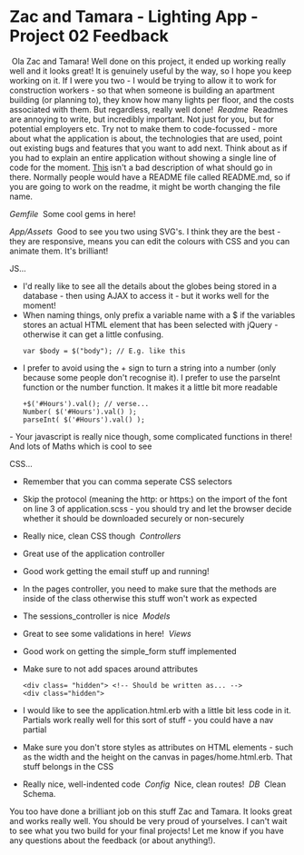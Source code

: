 # Zac and Tamara - Lighting App - Project 02 Feedback
​
Ola Zac and Tamara! Well done on this project, it ended up working really well and it looks great!  It is genuinely useful by the way, so I hope you keep working on it.  If I were you two - I would be trying to allow it to work for construction workers - so that when someone is building an apartment building (or planning to), they know how many lights per floor, and the costs associated with them. But regardless, really well done!
​
_Readme_
​
Readmes are annoying to write, but incredibly important.  Not just for you, but for potential employers etc.  Try not to make them to code-focussed - more about what the application is about, the technologies that are used, point out existing bugs and features that you want to add next.  Think about as if you had to explain an entire application without showing a single line of code for the moment.  [This](http://stackoverflow.com/questions/2304863/how-to-write-a-good-readme#answers) isn't a bad description of what should go in there. Normally people would have a README file called README.md, so if you are going to work on the readme, it might be worth changing the file name.

_Gemfile_
​
Some cool gems in here!

_App/Assets_
​
Good to see you two using SVG's.  I think they are the best - they are responsive, means you can edit the colours with CSS and you can animate them. It's brilliant!

JS...

- I'd really like to see all the details about the globes being stored in a database - then using AJAX to access it - but it works well for the moment!
- When naming things, only prefix a variable name with a $ if the variables stores an actual HTML element that has been selected with jQuery - otherwise it can get a little confusing.
  ```
  var $body = $("body"); // E.g. like this
  ```
- I prefer to avoid using the + sign to turn a string into a number (only because some people don't recognise it).  I prefer to use the parseInt function or the number function.  It makes it a little bit more readable
  ```
  +$('#Hours').val(); // verse...
  Number( $('#Hours').val() );
  parseInt( $('#Hours').val() );
  ```
​- Your javascript is really nice though, some complicated functions in there! And lots of Maths which is cool to see

CSS...

- Remember that you can comma seperate CSS selectors
- Skip the protocol (meaning the http: or https:) on the import of the font on line 3 of application.scss - you should try and let the browser decide whether it should be downloaded securely or non-securely
- Really nice, clean CSS though
​
_Controllers_
​
- Great use of the application controller
- Good work getting the email stuff up and running!
- In the pages controller, you need to make sure that the methods are inside of the class otherwise this stuff won't work as expected
- The sessions_controller is nice
​
_Models_

- Great to see some validations in here!
​
_Views_
​
- Good work on getting the simple_form stuff implemented
- Make sure to not add spaces around attributes
  ```
  <div class= "hidden"> <!-- Should be written as... -->
  <div class="hidden">
  ```
- I would like to see the application.html.erb with a little bit less code in it.  Partials work really well for this sort of stuff - you could have a nav partial
- Make sure you don't store styles as attributes on HTML elements - such as the width and the height on the canvas in pages/home.html.erb. That stuff belongs in the CSS
- Really nice, well-indented code
​
_Config_
​
Nice, clean routes!
​
_DB_
​
Clean Schema.
​


You too have done a brilliant job on this stuff Zac and Tamara.  It looks great and works really well. You should be very proud of yourselves.  I can't wait to see what you two build for your final projects!  Let me know if you have any questions about the feedback (or about anything!).